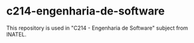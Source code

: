 # c214-engenharia-de-software
This repository is used in "C214 - Engenharia de Software" subject from INATEL.
